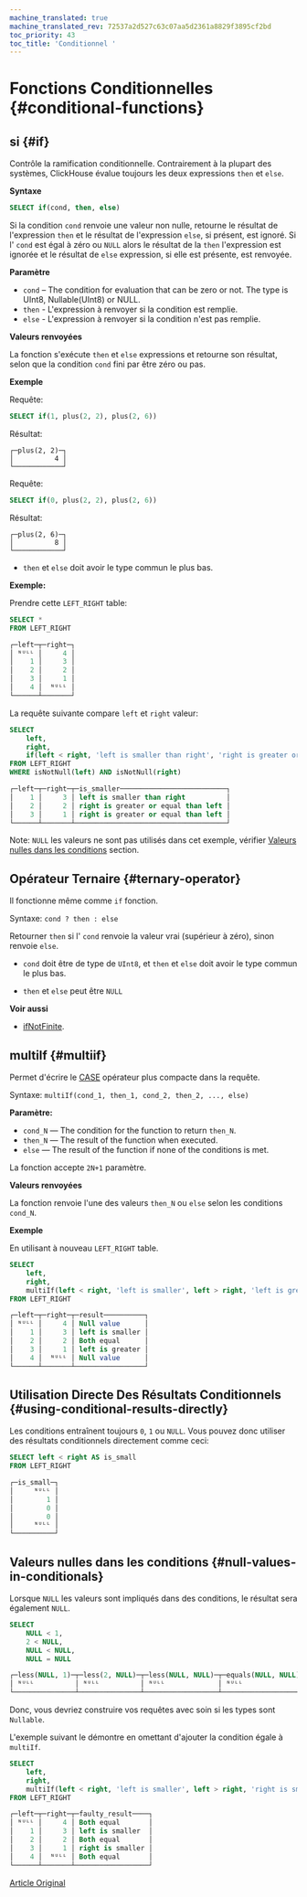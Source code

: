 ```yaml
---
machine_translated: true
machine_translated_rev: 72537a2d527c63c07aa5d2361a8829f3895cf2bd
toc_priority: 43
toc_title: 'Conditionnel '
---
```


# Fonctions Conditionnelles {#conditional-functions}

## si {#if}

Contrôle la ramification conditionnelle. Contrairement à la plupart des systèmes, ClickHouse évalue toujours les deux expressions `then` et `else`.

**Syntaxe**

``` sql
SELECT if(cond, then, else)
```

Si la condition `cond` renvoie une valeur non nulle, retourne le résultat de l'expression `then` et le résultat de l'expression `else`, si présent, est ignoré. Si l' `cond` est égal à zéro ou `NULL` alors le résultat de la `then` l'expression est ignorée et le résultat de `else` expression, si elle est présente, est renvoyée.

**Paramètre**

-   `cond` – The condition for evaluation that can be zero or not. The type is UInt8, Nullable(UInt8) or NULL.
-   `then` - L'expression à renvoyer si la condition est remplie.
-   `else` - L'expression à renvoyer si la condition n'est pas remplie.

**Valeurs renvoyées**

La fonction s'exécute `then` et `else` expressions et retourne son résultat, selon que la condition `cond` fini par être zéro ou pas.

**Exemple**

Requête:

``` sql
SELECT if(1, plus(2, 2), plus(2, 6))
```

Résultat:

``` text
┌─plus(2, 2)─┐
│          4 │
└────────────┘
```

Requête:

``` sql
SELECT if(0, plus(2, 2), plus(2, 6))
```

Résultat:

``` text
┌─plus(2, 6)─┐
│          8 │
└────────────┘
```

-   `then` et `else` doit avoir le type commun le plus bas.

**Exemple:**

Prendre cette `LEFT_RIGHT` table:

``` sql
SELECT *
FROM LEFT_RIGHT

┌─left─┬─right─┐
│ ᴺᵁᴸᴸ │     4 │
│    1 │     3 │
│    2 │     2 │
│    3 │     1 │
│    4 │  ᴺᵁᴸᴸ │
└──────┴───────┘
```

La requête suivante compare `left` et `right` valeur:

``` sql
SELECT
    left,
    right,
    if(left < right, 'left is smaller than right', 'right is greater or equal than left') AS is_smaller
FROM LEFT_RIGHT
WHERE isNotNull(left) AND isNotNull(right)

┌─left─┬─right─┬─is_smaller──────────────────────────┐
│    1 │     3 │ left is smaller than right          │
│    2 │     2 │ right is greater or equal than left │
│    3 │     1 │ right is greater or equal than left │
└──────┴───────┴─────────────────────────────────────┘
```

Note: `NULL` les valeurs ne sont pas utilisés dans cet exemple, vérifier [Valeurs nulles dans les conditions](#null-values-in-conditionals) section.

## Opérateur Ternaire {#ternary-operator}

Il fonctionne même comme `if` fonction.

Syntaxe: `cond ? then : else`

Retourner `then` si l' `cond` renvoie la valeur vrai (supérieur à zéro), sinon renvoie `else`.

-   `cond` doit être de type de `UInt8`, et `then` et `else` doit avoir le type commun le plus bas.

-   `then` et `else` peut être `NULL`

**Voir aussi**

-   [ifNotFinite](other-functions.md#ifnotfinite).

## multiIf {#multiif}

Permet d'écrire le [CASE](../operators/index.md#operator_case) opérateur plus compacte dans la requête.

Syntaxe: `multiIf(cond_1, then_1, cond_2, then_2, ..., else)`

**Paramètre:**

-   `cond_N` — The condition for the function to return `then_N`.
-   `then_N` — The result of the function when executed.
-   `else` — The result of the function if none of the conditions is met.

La fonction accepte `2N+1` paramètre.

**Valeurs renvoyées**

La fonction renvoie l'une des valeurs `then_N` ou `else` selon les conditions `cond_N`.

**Exemple**

En utilisant à nouveau `LEFT_RIGHT` table.

``` sql
SELECT
    left,
    right,
    multiIf(left < right, 'left is smaller', left > right, 'left is greater', left = right, 'Both equal', 'Null value') AS result
FROM LEFT_RIGHT

┌─left─┬─right─┬─result──────────┐
│ ᴺᵁᴸᴸ │     4 │ Null value      │
│    1 │     3 │ left is smaller │
│    2 │     2 │ Both equal      │
│    3 │     1 │ left is greater │
│    4 │  ᴺᵁᴸᴸ │ Null value      │
└──────┴───────┴─────────────────┘
```

## Utilisation Directe Des Résultats Conditionnels {#using-conditional-results-directly}

Les conditions entraînent toujours `0`, `1` ou `NULL`. Vous pouvez donc utiliser des résultats conditionnels directement comme ceci:

``` sql
SELECT left < right AS is_small
FROM LEFT_RIGHT

┌─is_small─┐
│     ᴺᵁᴸᴸ │
│        1 │
│        0 │
│        0 │
│     ᴺᵁᴸᴸ │
└──────────┘
```

## Valeurs nulles dans les conditions {#null-values-in-conditionals}

Lorsque `NULL` les valeurs sont impliqués dans des conditions, le résultat sera également `NULL`.

``` sql
SELECT
    NULL < 1,
    2 < NULL,
    NULL < NULL,
    NULL = NULL

┌─less(NULL, 1)─┬─less(2, NULL)─┬─less(NULL, NULL)─┬─equals(NULL, NULL)─┐
│ ᴺᵁᴸᴸ          │ ᴺᵁᴸᴸ          │ ᴺᵁᴸᴸ             │ ᴺᵁᴸᴸ               │
└───────────────┴───────────────┴──────────────────┴────────────────────┘
```

Donc, vous devriez construire vos requêtes avec soin si les types sont `Nullable`.

L'exemple suivant le démontre en omettant d'ajouter la condition égale à `multiIf`.

``` sql
SELECT
    left,
    right,
    multiIf(left < right, 'left is smaller', left > right, 'right is smaller', 'Both equal') AS faulty_result
FROM LEFT_RIGHT

┌─left─┬─right─┬─faulty_result────┐
│ ᴺᵁᴸᴸ │     4 │ Both equal       │
│    1 │     3 │ left is smaller  │
│    2 │     2 │ Both equal       │
│    3 │     1 │ right is smaller │
│    4 │  ᴺᵁᴸᴸ │ Both equal       │
└──────┴───────┴──────────────────┘
```

[Article Original](https://clickhouse.tech/docs/en/query_language/functions/conditional_functions/) <!--hide-->
